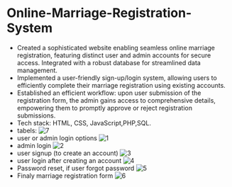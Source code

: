 # Online-Marriage-Registration-System
- Created a sophisticated website enabling seamless online marriage registration, featuring distinct user and admin accounts for secure access. Integrated with a robust database for streamlined data management.
- Implemented a user-friendly sign-up/login system, allowing users to efficiently complete their marriage registration using existing accounts.
- Established an efficient workflow: upon user submission of the registration form, the admin gains access to comprehensive details, empowering them to promptly approve or reject registration submissions.
- Tech stack: HTML, CSS, JavaScript,PHP,SQL.
- tabels:
![7](https://github.com/Madhusudan1712/Online-Marriage-Registration-System/assets/146712964/94212036-174e-4c07-8a44-449ebb1587b1)
- user or admin login options
![1](https://github.com/Madhusudan1712/Online-Marriage-Registration-System/assets/146712964/2342ab2c-6641-4a6f-a6de-4ea97379c0d1)
- admin login
![2](https://github.com/Madhusudan1712/Online-Marriage-Registration-System/assets/146712964/6fc7f292-e123-43ce-a6cb-431ed45e3cd4)
- user signup (to create an account)
![3](https://github.com/Madhusudan1712/Online-Marriage-Registration-System/assets/146712964/1ba3973a-8ab6-4581-a912-87bb59a47711)
- user login after creating an account
![4](https://github.com/Madhusudan1712/Online-Marriage-Registration-System/assets/146712964/b69eda05-9f8d-41ad-9a09-89906079f491)
- Password reset, if user forgot password 
![5](https://github.com/Madhusudan1712/Online-Marriage-Registration-System/assets/146712964/70ea83c4-8a05-46b1-b4de-f2a2ac696b19)
- Finaly marriage registration form
![6](https://github.com/Madhusudan1712/Online-Marriage-Registration-System/assets/146712964/5a811557-61f9-4848-a904-8c82912dcc41)
